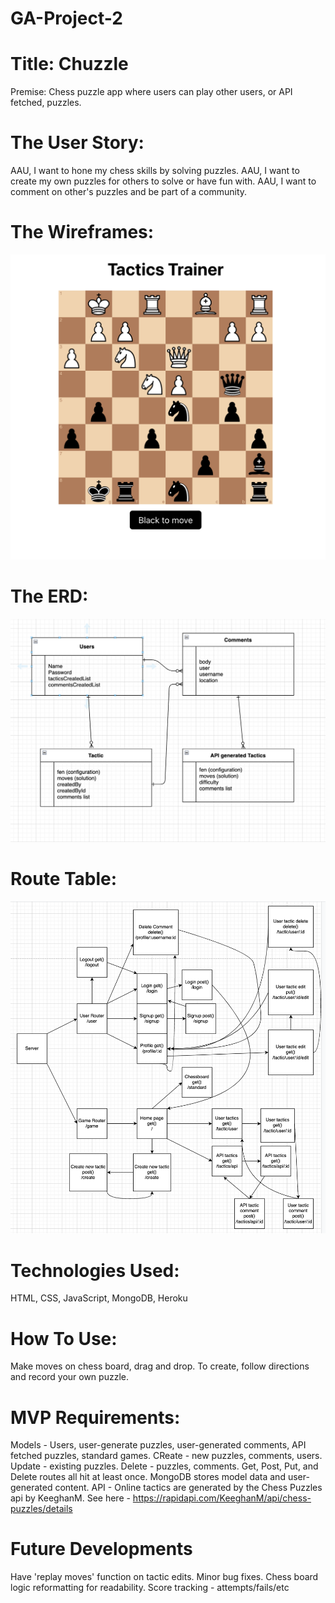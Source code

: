 # GA-Project-2

# Title: Chuzzle

Premise: Chess puzzle app where users can play other users, or API fetched, puzzles.

# The User Story:
AAU, I want to hone my chess skills by solving puzzles.
AAU, I want to create my own puzzles for others to solve or have fun with.
AAU, I want to comment on other's puzzles and be part of a community.

# The Wireframes:
![](Images/Wireframe_Board.png)

# The ERD: 
![](Images/ERD.png)

# Route Table:
![](Images/RouteTable.png)

# Technologies Used:
HTML, CSS, JavaScript, MongoDB, Heroku

# How To Use:
Make moves on chess board, drag and drop.
To create, follow directions and record your own puzzle.

# MVP Requirements:
Models - Users, user-generate puzzles, user-generated comments, API fetched puzzles, standard games.
CReate - new puzzles, comments, users. Update - existing puzzles. Delete - puzzles, comments. Get, Post, Put, and Delete routes all hit at least once.
MongoDB stores model data and user-generated content.
API - Online tactics are generated by the Chess Puzzles api by KeeghanM. See here - https://rapidapi.com/KeeghanM/api/chess-puzzles/details

# Future Developments
Have 'replay moves' function on tactic edits.
Minor bug fixes.
Chess board logic reformatting for readability.
Score tracking - attempts/fails/etc